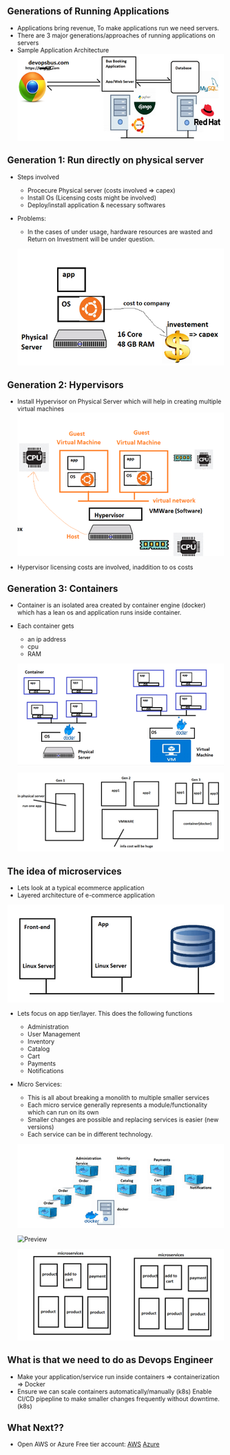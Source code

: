 ## Generations of Running Applications
* Applications bring revenue, To make applications run we need servers.
* There are 3 major generations/approaches of running applications on servers
* Sample Application Architecture
![Preview](./Images/dockerfeb1_23.png)

## Generation 1: Run directly on physical server
* Steps involved
    * Procecure Physical server (costs involved => capex)
    * Install Os (Licensing costs might be involved)
    * Deploy/install application & necessary softwares

* Problems:
   * In the cases of under usage, hardware resources are wasted and Return on Investment will be under question.

   ![Preview](./Images/dockerfeb2_23.png)

## Generation 2: Hypervisors
* Install Hypervisor on Physical Server which will help in creating multiple virtual machines
![Preview](./Images/dockerfeb3_23.png)

* Hypervisor licensing costs are involved, inaddition to os costs

## Generation 3: Containers
* Container is an isolated area created by container engine (docker) which has a lean os and application runs inside container.
* Each container gets
   * an ip address
   * cpu
   * RAM
   
   ![Preview](./Images/dockerfeb4_23.png)
   
   ![Preview](./Images/server-generation.png)

## The idea of microservices
* Lets look at a typical ecommerce application
* Layered architecture of e-commerce application

![Preview](./Images/dockerfeb5_23.png)

* Lets focus on app tier/layer. This does the following functions
    * Administration
    * User Management
    * Inventory
    * Catalog
    * Cart
    * Payments
    * Notifications

* Micro Services:
    * This is all about breaking a monolith to multiple smaller services
    * Each micro service generally represents a module/functionality which can run on its own
    * Smaller changes are possible and replacing services is easier (new versions)
    * Each service can be in different technology.
     
     ![Preview](./Images/dockerfeb6_23.png)
     
     ![Preview](./Images/monolithic.png)
     
     ![Preview](./Images/microservices.png)

## What is that we need to do as Devops Engineer
* Make your application/service run inside containers => containerization => Docker
* Ensure we can scale containers automatically/manually (k8s)
Enable CI/CD pipepline to make smaller changes frequently without downtime. (k8s)

## What Next??
* Open AWS or Azure Free tier account: [AWS](https://aws.amazon.com/free/?trk=09863622-0e2a-4080-9bba-12d378e294ba&sc_channel=ps&s_kwcid=AL!4422!3!453325185010!e!!g!!aws%20free&ef_id=CjwKCAiAuOieBhAIEiwAgjCvcpUe0OiK_A_H6Bv5xA-8BwsLLpAxmSsw7e4QwnrdNXUFmxnapvalFxoCmbgQAvD_BwE:G:s&s_kwcid=AL!4422!3!453325185010!e!!g!!aws%20free&all-free-tier.sort-by=item.additionalFields.SortRank&all-free-tier.sort-order=asc&awsf.Free%20Tier%20Types=*all&awsf.Free%20Tier%20Categories=*all) [Azure](https://azure.microsoft.com/en-in/free/)


